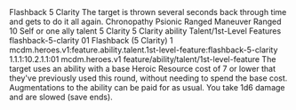 <ability>
  <name>Flashback</name>
  <cost>5 Clarity</cost>
  <flavor>The target is thrown several seconds back through time and gets to do it all again.</flavor>
  <keywords>
    <keyword>Chronopathy</keyword>
    <keyword>Psionic</keyword>
    <keyword>Ranged</keyword>
  </keywords>
  <type>Maneuver</type>
  <distance>Ranged 10</distance>
  <target>Self or one ally</target>
  <metadata>
    <class>talent</class>
    <cost>5 Clarity</cost>
    <cost_amount>5</cost_amount>
    <cost_resource>Clarity</cost_resource>
    <feature_type>ability</feature_type>
    <file_dpath>Talent/1st-Level Features</file_dpath>
    <item_id>flashback-5-clarity</item_id>
    <item_index>01</item_index>
    <item_name>Flashback (5 Clarity)</item_name>
    <level>1</level>
    <scc>mcdm.heroes.v1:feature.ability.talent.1st-level-feature:flashback-5-clarity</scc>
    <scdc>1.1.1:10.2.1.1:01</scdc>
    <source>mcdm.heroes.v1</source>
    <type>feature/ability/talent/1st-level-feature</type>
  </metadata>
  <effects>
    <effect type="mundane">The target uses an ability with a base Heroic Resource cost of 7 or lower that they&apos;ve previously used this round, without needing to spend the base cost. Augmentations to the ability can be paid for as usual.</effect>
    <effect type="mundane" name="Strained">You take 1d6 damage and are slowed (save ends).</effect>
  </effects>
</ability>
